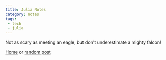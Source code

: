 ```yaml
---
title: Julia Notes 
category: notes
tags: 
 - tech
 - julia
---
```


Not as scary as meeting an eagle, but don't underestimate a mighty falcon!

[Home](/) or [random post](/random)

